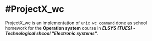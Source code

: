 #ProjectX_wc 
========

ProjectX_wc is an implementation of `unix wc command` done as school homework for the **Operation system** course in ***ELSYS (TUES) - Technological shcool "Electronic systems"***.

